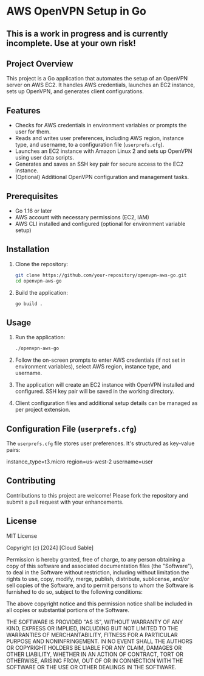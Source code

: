 # AWS OpenVPN Setup in Go

## This is a work in progress and is currently incomplete.  Use at your own risk!

## Project Overview

This project is a Go application that automates the setup of an OpenVPN server on AWS EC2. It handles AWS credentials, launches an EC2 instance, sets up OpenVPN, and generates client configurations.

## Features

- Checks for AWS credentials in environment variables or prompts the user for them.
- Reads and writes user preferences, including AWS region, instance type, and username, to a configuration file (`userprefs.cfg`).
- Launches an EC2 instance with Amazon Linux 2 and sets up OpenVPN using user data scripts.
- Generates and saves an SSH key pair for secure access to the EC2 instance.
- (Optional) Additional OpenVPN configuration and management tasks.

## Prerequisites

- Go 1.16 or later
- AWS account with necessary permissions (EC2, IAM)
- AWS CLI installed and configured (optional for environment variable setup)

## Installation

1. Clone the repository:

    ```bash
    git clone https://github.com/your-repository/openvpn-aws-go.git
    cd openvpn-aws-go
    ```

2. Build the application:

    ```bash
    go build .
    ```

## Usage

1. Run the application:

    ```bash
    ./openvpn-aws-go
    ```

2. Follow the on-screen prompts to enter AWS credentials (if not set in environment variables), select AWS region, instance type, and username.

3. The application will create an EC2 instance with OpenVPN installed and configured. SSH key pair will be saved in the working directory.

4. Client configuration files and additional setup details can be managed as per project extension.

## Configuration File (`userprefs.cfg`)

The `userprefs.cfg` file stores user preferences. It's structured as key-value pairs:

instance_type=t3.micro
region=us-west-2
username=user


## Contributing

Contributions to this project are welcome! Please fork the repository and submit a pull request with your enhancements.

## License

MIT License

Copyright (c) [2024] [Cloud Sable]

Permission is hereby granted, free of charge, to any person obtaining a copy
of this software and associated documentation files (the "Software"), to deal
in the Software without restriction, including without limitation the rights
to use, copy, modify, merge, publish, distribute, sublicense, and/or sell
copies of the Software, and to permit persons to whom the Software is
furnished to do so, subject to the following conditions:

The above copyright notice and this permission notice shall be included in all
copies or substantial portions of the Software.

THE SOFTWARE IS PROVIDED "AS IS", WITHOUT WARRANTY OF ANY KIND, EXPRESS OR
IMPLIED, INCLUDING BUT NOT LIMITED TO THE WARRANTIES OF MERCHANTABILITY,
FITNESS FOR A PARTICULAR PURPOSE AND NONINFRINGEMENT. IN NO EVENT SHALL THE
AUTHORS OR COPYRIGHT HOLDERS BE LIABLE FOR ANY CLAIM, DAMAGES OR OTHER
LIABILITY, WHETHER IN AN ACTION OF CONTRACT, TORT OR OTHERWISE, ARISING FROM,
OUT OF OR IN CONNECTION WITH THE SOFTWARE OR THE USE OR OTHER DEALINGS IN THE
SOFTWARE.
